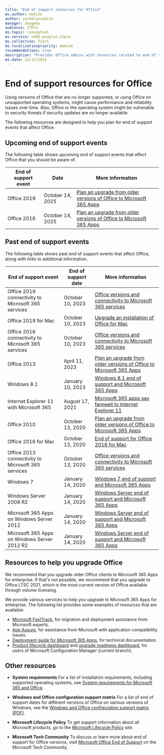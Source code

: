 ```yaml
---
title: "End of support resources for Office"
ms.author: nwhite
author: nicholasswhite
manager: dougeby
audience: ITPro
ms.topic: conceptual
ms.service: o365-proplus-itpro
ms.collection: Tier1
ms.localizationpriority: medium
recommendations: true
description: "Provides Office admins with resources related to end of support for Office."
ms.date: 12/12/2023
---
```


# End of support resources for Office

Using versions of Office that are no longer supported, or using Office on unsupported operating systems, might cause performance and reliability issues over time. Also, Office or the operating system might be vulnerable to security threats if security updates are no longer available.

The following resources are designed to help you plan for end of support events that affect Office.

## Upcoming end of support events

The following table shows upcoming end of support events that affect Office that you should be aware of.

|End of support event  |Date |More information|
|---------|---------|---------|
|Office 2019|October 14, 2025 |[Plan an upgrade from older versions of Office to Microsoft 365 Apps](plan-upgrade-older-versions-office.md)|
|Office 2016|October 14, 2025 |[Plan an upgrade from older versions of Office to Microsoft 365 Apps](plan-upgrade-older-versions-office.md)|

## Past end of support events

The following table shows past end of support events that affect Office, along with links to additional information.

|End of support event   |End of support date |More information|
|---------|---------|---------|
|Office 2019 connectivity to Microsoft 365 services|October 10, 2023|[Office versions and connectivity to Microsoft 365 services](microsoft-365-services-connectivity.md)|
|Office 2019 for Mac|October 10, 2023|[Upgrade an installation of Office for Mac](../mac/deployment-options-for-office-for-mac.md#upgrade-an-installation-of-office-for-mac)|
|Office 2016 connectivity to Microsoft 365 services|October 10, 2023|[Office versions and connectivity to Microsoft 365 services](microsoft-365-services-connectivity.md)|
|Office 2013|April 11, 2023|[Plan an upgrade from older versions of Office to Microsoft 365 Apps](plan-upgrade-older-versions-office.md)|
|Windows 8.1|January 10, 2023|[Windows 8.1 end of support and Microsoft 365 Apps](windows-81-support.md)|
|Internet Explorer 11 with Microsoft 365|August 17, 2021|[Microsoft 365 apps say farewell to Internet Explorer 11](https://techcommunity.microsoft.com/t5/microsoft-365-blog/microsoft-365-apps-say-farewell-to-internet-explorer-11-and/ba-p/1591666)|
|Office 2010 | October 13, 2020 |[Plan an upgrade from older versions of Office to Microsoft 365 Apps](plan-upgrade-older-versions-office.md) |
|Office 2016 for Mac | October 13, 2020 | [End of support for Office 2016 for Mac](https://support.microsoft.com/office/e944a907-bbc8-4be5-918d-a514068d0056) |
|Office 2013 connectivity to Microsoft 365 services|October 13, 2020|[Office versions and connectivity to Microsoft 365 services](microsoft-365-services-connectivity.md)|
|Windows 7|January 14, 2020|[Windows 7 end of support and Microsoft 365 Apps](windows-7-support.md)|
|Windows Server 2008 R2| January 14, 2020|[Windows Server end of support and Microsoft 365 Apps](windows-server-support.md) |
|Microsoft 365 Apps on Windows Server 2012| January 14, 2020|[Windows Server end of support and Microsoft 365 Apps](windows-server-support.md) |
|Microsoft 365 Apps on Windows Server 2012 R2| January 14, 2020|[Windows Server end of support and Microsoft 365 Apps](windows-server-support.md) |

## Resources to help you upgrade Office

We recommend that you upgrade older Office clients to Microsoft 365 Apps for enterprise. If that's not possible, we recommend that you upgrade to Office LTSC 2021, which is the most current version of Office available through volume licensing.

We provide various services to help you upgrade to Microsoft 365 Apps for enterprise. The following list provides some examples of resources that are available:

- [Microsoft FastTrack](https://www.microsoft.com/fasttrack), for migration and deployment assistance from Microsoft experts.
- [App Assure](https://www.microsoft.com/fasttrack/microsoft-365/app-assure), for assistance from Microsoft with application compatibility issues.
- [Deployment guide for Microsoft 365 Apps](../deployment-guide-microsoft-365-apps.md), for technical documentation.
- [Product lifecycle dashboard](/mem/configmgr/core/clients/manage/asset-intelligence/product-lifecycle-dashboard) and [upgrade readiness dashboard](/mem/configmgr/sum/deploy-use/office-365-dashboard#bkmk_o365_readiness), for users of Microsoft Configuration Manager (current branch).

## Other resources

- **System requirements** For a list of installation requirements, including supported operating systems, see [System requirements for Microsoft 365 and Office](https://www.microsoft.com/microsoft-365/microsoft-365-and-office-resources).

- **Windows and Office configuration support matrix** For a list of end of support dates for different versions of Office on various versions of Windows, see the [Windows and Office configuration support matrix (PDF)](https://aka.ms/windows-office-support-matrix).

- **Microsoft Lifecycle Policy** To get support information about all Microsoft products, go to the [Microsoft Lifecycle Policy](/lifecycle/) site.

- **Microsoft Tech Community** To discuss or learn more about end of support for Office versions, visit [Microsoft Office End of Support](https://techcommunity.microsoft.com/t5/microsoft-office-end-of-support/ct-p/OfficeEOS) on the Microsoft Tech Community.